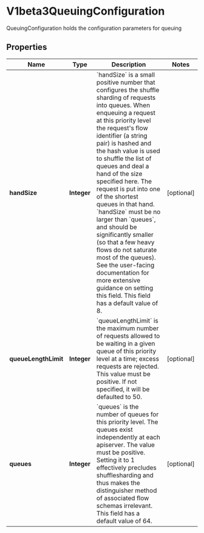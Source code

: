 

# V1beta3QueuingConfiguration

QueuingConfiguration holds the configuration parameters for queuing
## Properties

Name | Type | Description | Notes
------------ | ------------- | ------------- | -------------
**handSize** | **Integer** | &#x60;handSize&#x60; is a small positive number that configures the shuffle sharding of requests into queues.  When enqueuing a request at this priority level the request&#39;s flow identifier (a string pair) is hashed and the hash value is used to shuffle the list of queues and deal a hand of the size specified here.  The request is put into one of the shortest queues in that hand. &#x60;handSize&#x60; must be no larger than &#x60;queues&#x60;, and should be significantly smaller (so that a few heavy flows do not saturate most of the queues).  See the user-facing documentation for more extensive guidance on setting this field.  This field has a default value of 8. |  [optional]
**queueLengthLimit** | **Integer** | &#x60;queueLengthLimit&#x60; is the maximum number of requests allowed to be waiting in a given queue of this priority level at a time; excess requests are rejected.  This value must be positive.  If not specified, it will be defaulted to 50. |  [optional]
**queues** | **Integer** | &#x60;queues&#x60; is the number of queues for this priority level. The queues exist independently at each apiserver. The value must be positive.  Setting it to 1 effectively precludes shufflesharding and thus makes the distinguisher method of associated flow schemas irrelevant.  This field has a default value of 64. |  [optional]



